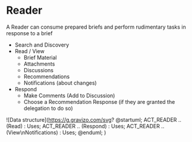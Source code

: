 # Reader 


A Reader can consume prepared briefs and perform rudimentary tasks in response to a brief

- Search and Discovery
- Read / View
    - Brief Material
    - Attachments
    - Discussions
    - Recommendations
    - Notifications (about changes)
- Respond
    - Make Comments (Add to Discussion)
    - Choose a Recommendation Response (if they are granted the delegation to do so)
    
    

![Data structure](https://g.gravizo.com/svg?
@startuml;
ACT_READER .. (Read) : Uses;
ACT_READER .. (Respond)  : Uses;
ACT_READER .. (View\nNotifications)  : Uses;
@enduml;
)
